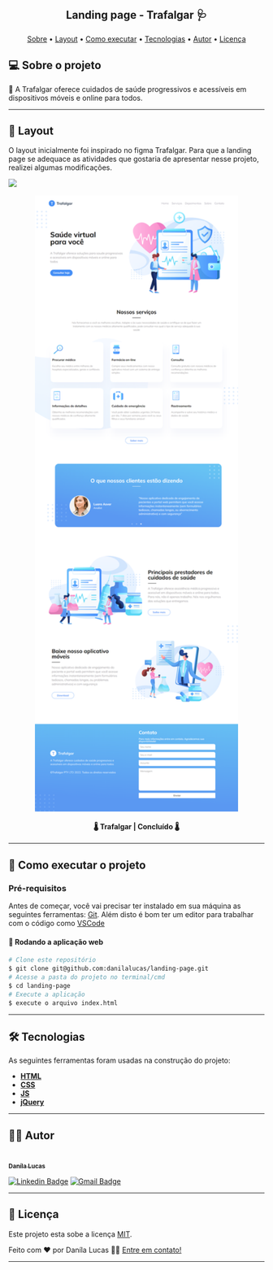 <h2 align="center"> 
	Landing page - Trafalgar 🩺
</h2>

<p align="center">
 <a href="#-sobre-o-projeto">Sobre</a> •
 <a href="#-layout">Layout</a> • 
 <a href="#-como-executar-o-projeto">Como executar</a> • 
 <a href="#-tecnologias">Tecnologias</a> •  
 <a href="#-autor">Autor</a> • 
 <a href="#-licença">Licença</a>
</p>

## 💻 Sobre o projeto

💉 A Trafalgar oferece cuidados de saúde progressivos e acessíveis em dispositivos móveis e online para todos.

---

## 🎨 Layout

O layout inicialmente foi inspirado no figma Trafalgar. Para que a landing page se adequace as atividades que gostaria de apresentar nesse projeto, realizei algumas modificações.

<a href="https://www.figma.com/file/mzucoH7lqJpxU8HC8MVXxF/Trafalgar-Landing-Page-(Community)?node-id=0%3A1">
  <img src="https://img.shields.io/badge/Acessar%20Layout%20Original-Figma-%2304D361">
</a>

<p align="center" style="display: flex; align-items: flex-start; justify-content: center;">
  <img alt="Layout" title="#layout" src="./image/readme/layout.png" width="400px">
</p>

<h4 align="center"> 
	🌡️ Trafalgar | Concluído 🌡️
</h4>

---

## 📍 Como executar o projeto

### Pré-requisitos

Antes de começar, você vai precisar ter instalado em sua máquina as seguintes ferramentas:
[Git](https://git-scm.com). Além disto é bom ter um editor para trabalhar com o código como [VSCode](https://code.visualstudio.com/)

#### 🧭 Rodando a aplicação web

```bash
# Clone este repositório
$ git clone git@github.com:danilalucas/landing-page.git
# Acesse a pasta do projeto no terminal/cmd
$ cd landing-page
# Execute a aplicação
$ execute o arquivo index.html
```
---

## 🛠 Tecnologias

As seguintes ferramentas foram usadas na construção do projeto:

-   **[HTML](https://html.com/)**
-   **[CSS](https://www.w3.org/Style/CSS/Overview.en.html)**
-   **[JS](https://www.javascript.com/)**
-   **[jQuery](https://jquery.com/)**

---

## 👩‍💻 Autor

<a href="https://github.com/danilalucas">
 <img src="https://avatars.githubusercontent.com/u/80535640?v=4" width="100px;" alt=""/>
 <br />
 <sub><b>Daníla Lucas</b></sub></a> <a href="https://github.com/danilalucas" title="Profile"></a>
 <br />

[![Linkedin Badge](https://img.shields.io/badge/-Danila%20Lucas-blue?style=flat-square&logo=Linkedin&logoColor=white&link=https://www.linkedin.com/in/dan%C3%ADla-lucas/)](https://www.linkedin.com/in/dan%C3%ADla-lucas/) 
[![Gmail Badge](https://img.shields.io/badge/-danilatemoteolucas@gmail.com-c14438?style=flat-square&logo=Gmail&logoColor=white&link=mailto:danilatemoteolucas@gmail.com)](mailto:danilatemoteolucas@gmail.com)

---

## 📝 Licença

Este projeto esta sobe a licença [MIT](./LICENSE).

Feito com ❤️ por Daníla Lucas 👋🏽 [Entre em contato!](https://www.linkedin.com/in/dan%C3%ADla-lucas/)

---


